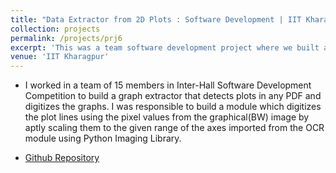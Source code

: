 ```yaml
---
title: "Data Extractor from 2D Plots : Software Development | IIT Kharagpur | Mar '16 - Apr '16"
collection: projects
permalink: /projects/prj6
excerpt: 'This was a team software development project where we built an application to extract out plots from pdf files and eventually digitize the plot data.'
venue: 'IIT Kharagpur'
---
```




* I worked in a team of 15 members in Inter-Hall Software Development Competition to build a graph extractor that detects
plots in any PDF and digitizes the graphs. I was responsible to build a module which digitizes the plot lines using the pixel values from the graphical(BW) image by aptly scaling them to the given range of the axes imported from the OCR module using Python Imaging Library.

* [Github Repository](https://github.com/abhishek-niranjan/Opensoft-2016)